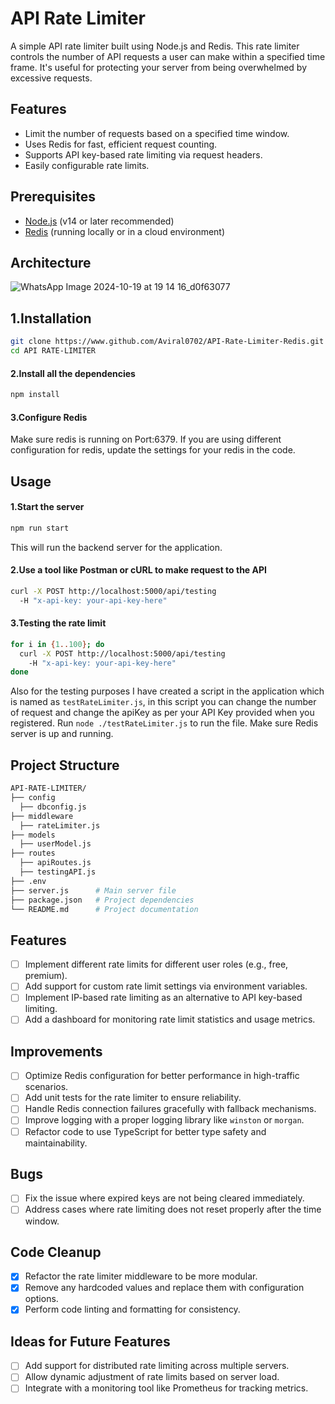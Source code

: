 # API Rate Limiter

A simple API rate limiter built using Node.js and Redis. This rate limiter controls the number of API requests a user can make within a specified time frame. It's useful for protecting your server from being overwhelmed by excessive requests.

## Features

- Limit the number of requests based on a specified time window.
- Uses Redis for fast, efficient request counting.
- Supports API key-based rate limiting via request headers.
- Easily configurable rate limits.

## Prerequisites

- [Node.js](https://nodejs.org/en/) (v14 or later recommended)
- [Redis](https://redis.io/) (running locally or in a cloud environment)

## Architecture
![WhatsApp Image 2024-10-19 at 19 14 16_d0f63077](https://github.com/user-attachments/assets/0045bc09-d78d-4f65-82ab-4b31dc34b1e7)


## 1.Installation
```bash
git clone https://www.github.com/Aviral0702/API-Rate-Limiter-Redis.git
cd API RATE-LIMITER
```
#### 2.Install all the dependencies
```bash
npm install
```

#### 3.Configure Redis
Make sure redis is running on Port:6379. If you are using different configuration for redis, update the settings for your redis in the code.

## Usage
#### 1.Start the server
```bash
npm run start
```
This will run the backend server for the application.

#### 2.Use a tool like Postman or cURL to make request to the API
```bash
curl -X POST http://localhost:5000/api/testing 
  -H "x-api-key: your-api-key-here" 
```

#### 3.Testing the rate limit
```bash
for i in {1..100}; do
  curl -X POST http://localhost:5000/api/testing 
    -H "x-api-key: your-api-key-here" 
done
```
Also for the testing purposes I have created a script in the application which is named as `testRateLimiter.js`, in this script you can change the number of request and change the apiKey as per your API Key provided when you registered.
Run `node ./testRateLimiter.js` to run the file. 
Make sure Redis server is up and running.

## Project Structure
```bash
API-RATE-LIMITER/
├── config
  ├── dbconfig.js
├── middleware
  ├── rateLimiter.js
├── models
  ├── userModel.js
├── routes
  ├── apiRoutes.js
  ├── testingAPI.js
├── .env
├── server.js      # Main server file
├── package.json   # Project dependencies
└── README.md      # Project documentation
```

## Features

- [ ] Implement different rate limits for different user roles (e.g., free, premium).
- [ ] Add support for custom rate limit settings via environment variables.
- [ ] Implement IP-based rate limiting as an alternative to API key-based limiting.
- [ ] Add a dashboard for monitoring rate limit statistics and usage metrics.

## Improvements

- [ ] Optimize Redis configuration for better performance in high-traffic scenarios.
- [ ] Add unit tests for the rate limiter to ensure reliability.
- [ ] Handle Redis connection failures gracefully with fallback mechanisms.
- [ ] Improve logging with a proper logging library like `winston` or `morgan`.
- [ ] Refactor code to use TypeScript for better type safety and maintainability.

## Bugs

- [ ] Fix the issue where expired keys are not being cleared immediately.
- [ ] Address cases where rate limiting does not reset properly after the time window.

## Code Cleanup

- [x] Refactor the rate limiter middleware to be more modular.
- [x] Remove any hardcoded values and replace them with configuration options.
- [x] Perform code linting and formatting for consistency.

## Ideas for Future Features

- [ ] Add support for distributed rate limiting across multiple servers.
- [ ] Allow dynamic adjustment of rate limits based on server load.
- [ ] Integrate with a monitoring tool like Prometheus for tracking metrics.
